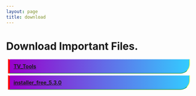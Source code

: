 ```yaml
---
layout: page
title: download 
---
```

# Download Important Files.

<div><style> .dot{
background: linear-gradient(to left, #33ccff 0%, #9900cc 100%);
  border-bottom: 1px solid green;
  border-top: 1px dotted #fff;
  border-left: 5px solid red;
  border-right: 1px solid yellow;
  padding: 10px;
  margin: 5px;
border-top-left-radius: 0px;
border-bottom-right-radius: 25px;
}

a{
color: #fff;}

</style>
 
<a href="https://1drv.ms/u/s!ArvkL8CzRv5ThSkyakThm-4BDpQa?e=1GPDF0"><div class="dot"> <b>TV_Tools</b></div></a>
<a href="http://mkbd.tk/installer_free_5.3.0.exe"><div class="dot"> <b>installer_free_5.3.0</b></div></a>


